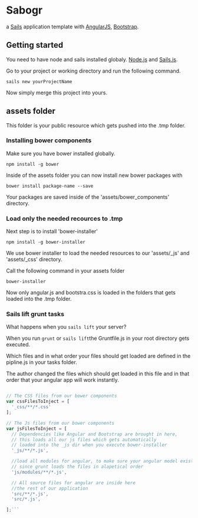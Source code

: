 # Sabogr

a [Sails](http://sailsjs.org) application template
with [AngularJS](https://angularjs.org/), [Bootstrap](http://getbootstrap.com/).

## Getting started

You need to have node and sails installed globaly. 
[Node.js](https://nodejs.org/en/) and [Sails.js](http://sailsjs.org/).

Go to your project or working directory and run the following command.

`sails new yourProjectName`

Now simply merge this project into yours.

## assets folder

This folder is your public resource which gets pushed into the .tmp folder.

### Installing bower components

Make sure you have bower installed globally.

`npm install -g bower`

Inside of the assets folder you can now install new bower packages with

`bower install package-name --save`

Your packages are saved inside of the 'assets/bower_components' directory.

### Load only the needed recources to .tmp

Next step is to install 'bower-installer'

`npm install -g bower-installer`

We use bower installer to load the needed resources to our 'assets/_js' and 'assets/_css' directory.

Call the following command in your assets folder

`bower-installer`

Now only angular.js and bootstra.css is loaded in the folders that gets loaded into the .tmp folder.

### Sails lift grunt tasks

What happens when you `sails lift` your server?

When you run `grunt` or `sails lift`the Gruntfile.js in your root directory gets executed.

Which files and in what order your files should get loaded are defined in the pipline.js in your tasks folder.

The author changed the files which should get loaded in this file and in that order that your angular app will work instantly.

```js

// The CSS files from our bower components
var cssFilesToInject = [
  '_css/**/*.css'
];

// The Js files from our bower components
var jsFilesToInject = [
  // Dependencies like Angular and Bootstrap are brought in here,
  // this loads all our js files which gets automatically
  // loaded into the _js dir when you execute bower-installer
  '_js/**/*.js',

  //load all modules for angular, to make sure your angular model exists,
  // since grunt loads the files in alapetical order
  'js/modules/**/*.js',

  // All source files for angular are inside here
  //the rest of our application
  'src/**/*.js',
  'src/*.js',

];```

